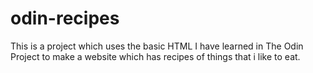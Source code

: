 # odin-recipes
This is a project which uses the basic HTML I have learned in The Odin Project to make a website which has recipes of things that i like to eat.

